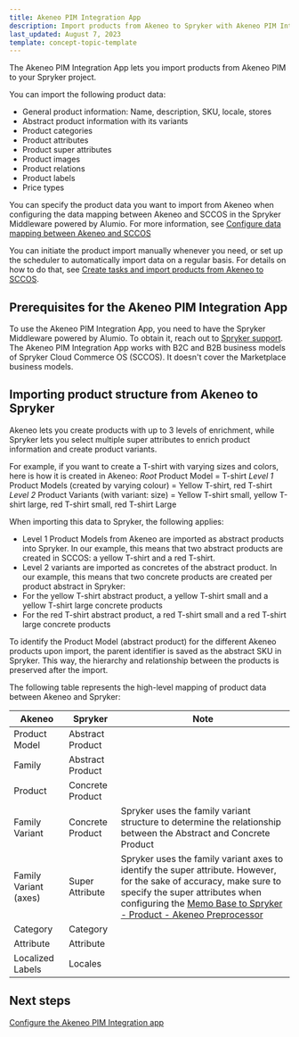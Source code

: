 ```yaml
---
title: Akeneo PIM Integration App
description: Import products from Akeneo to Spryker with Akeneo PIM Integration App
last_updated: August 7, 2023
template: concept-topic-template
---
```


The Akeneo PIM Integration App lets you import products from Akeneo PIM to your Spryker project.

You can import the following product data:

- General product information: Name, description, SKU, locale, stores
- Abstract product information with its variants
- Product categories
- Product attributes 
- Product super attributes
- Product images 
- Product relations
- Product labels
- Price types

You can specify the product data you want to import from Akeneo when configuring the data mapping between Akeneo and SCCOS in the Spryker Middleware powered by Alumio.
For more information, see [Configure data mapping between Akeneo and SCCOS](/docs/pbc/all/data-exchange/{{page.version}}/spryker-middleware-powered-by-alumio/integration-apps/akeneo-pim-integration-app/configure-the-akeneo-pim-integration-app/configure-data-mapping-between-akeneo-and-sccos.html)

You can initiate the product import manually whenever you need, or set up the scheduler to automatically import data on a regular basis. For details on how to do that, see [Create tasks and import products from Akeneo to SCCOS](/docs/pbc/all/data-exchange/{{page.version}}/spryker-middleware-powered-by-alumio/integration-apps/akeneo-pim-integration-app/configure-the-akeneo-pim-integration-app/create-tasks-and-import-products-from-akeneo-to-sccos.html).

## Prerequisites for the Akeneo PIM Integration App

To use the Akeneo PIM Integration App, you need to have the Spryker Middleware powered by Alumio. To obtain it, reach out to [Spryker support](https://spryker.com/support/).
The Akeneo PIM Integration App works with B2C and B2B business models of Spryker Cloud Commerce OS (SCCOS). It doesn't cover the Marketplace business models.

## Importing product structure from Akeneo to Spryker 

Akeneo lets you create products with up to 3 levels of enrichment, while Spryker lets you select multiple super attributes to enrich product information and create product variants. 

For example, if you want to create a T-shirt with varying sizes and colors, here is how it is created in Akeneo:
*Root* Product Model = T-shirt
*Level 1* Product Models (created by varying colour) = Yellow T-shirt, red T-shirt
*Level 2* Product Variants (with variant: size) = Yellow T-shirt small, yellow T-shirt large, red T-shirt small, red T-shirt Large

When importing this data to Spryker, the following applies:
- Level 1 Product Models from Akeneo are imported as abstract products into Spryker. In our example, this means that two abstract products are created in SCCOS: a yellow T-shirt and a red T-shirt.
- Level 2 variants are imported as concretes of the abstract product. In our example, this means that two concrete products are created per product abstract in Spryker: 
- For the yellow T-shirt abstract product, a yellow T-shirt small and a yellow T-shirt large concrete products
- For the red T-shirt abstract product, a red T-shirt small and a red T-shirt large concrete products

To identify the Product Model (abstract product) for the different Akeneo products upon import, the parent identifier is saved as the abstract SKU in Spryker. This way, the hierarchy and relationship between the products is preserved after the import.

The following table represents the high-level mapping of product data between Akeneo and Spryker:

| Akeneo                | Spryker          | Note                                                                                                                                                           |
|-----------------------|------------------|----------------------------------------------------------------------------------------------------------------------------------------------------------------|
| Product Model         | Abstract Product |                                                                                                                                                                |
| Family                | Abstract Product |                                                                                                                                                                |
| Product               | Concrete Product |                                                                                                                                                                |
| Family Variant        | Concrete Product | Spryker uses the family variant structure to determine the relationship between the Abstract and Concrete Product                                                |
| Family Variant (axes) | Super Attribute  | Spryker uses the family variant axes to identify the super attribute. However, for the sake of accuracy, make sure to specify the super attributes when configuring the [Memo Base to Spryker - Product - Akeneo Preprocessor](/docs/pbc/all/data-exchange/{{page.version}}/spryker-middleware-powered-by-alumio/integration-apps/akeneo-pim-integration-app/configure-the-akeneo-pim-integration-app/configure-data-mapping-between-akeneo-and-sccos.html#memo-base-to-spryker---product---akeneo-preprocessor) |
| Category              | Category         |                                                                                                                                                                |
| Attribute             | Attribute        |                                                                                                                                                                |
| Localized Labels      | Locales          |                                                                                                                                                                |

## Next steps
[Configure the Akeneo PIM Integration app](/docs/pbc/all/data-exchange/{{page.version}}/spryker-middleware-powered-by-alumio/integration-apps/akeneo-pim-integration-app/configure-the-akeneo-pim-integration-app/configure-the-akeneo-pim-integration-app.html)


